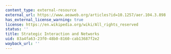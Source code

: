 ```yaml
---
content_type: external-resource
external_url: https://www.aeaweb.org/articles?id=10.1257/aer.104.3.898
has_external_license_warning: true
license: https://en.wikipedia.org/wiki/All_rights_reserved
status: ''
title: Strategic Interaction and Networks
uid: 83a4fa63-23f0-48b0-8160-cab13687f2e2
wayback_url: ''
---
```

